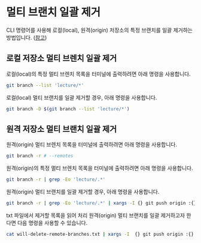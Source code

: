 # 멀티 브랜치 일괄 제거

CLI 명령어를 사용해 로컬(local), 원격(origin) 저장소의 특정 브랜치를 일괄 제거하는 방법입니다. ([참고](https://stackoverflow.com/a/54697830))

## 로컬 저장소 멀티 브렌치 일괄 제거

로컬(local)의 특정 멀티 브렌치 목록을 터미널에 출력하려면 아래 명령을 사용합니다.

```sh
git branch --list 'lecture/*'
```

로컬(local) 멀티 브랜치를 일괄 제거할 경우, 아래 명령을 사용합니다.

```sh
git branch -D $(git branch --list 'lecture/*')
```

## 원격 저장소 멀티 브랜치 일괄 제거

원격(origin) 멀티 브렌치 목록을 터미널에 출력하려면 아래 명령을 사용합니다.

```sh
git branch -r # --remotes
```

원격(origin)의 특정 멀티 브렌치 목록을 터미널에 출력하려면 아래 명령을 사용합니다.

```sh
git branch -r | grep -Eo 'lecture/.*'
```

원격(origin) 멀티 브랜치를 일괄 제거할 경우, 아래 명령을 사용합니다.

```sh
git branch -r | grep -Eo 'lecture/.*' | xargs -I {} git push origin :{}
```

txt 파일에서 제거할 목록을 읽어 처리 원격(origin) 멀티 브랜치를 일괄 제거하고자 한다면 다음 명령을 사용할 수 있습니다.

```sh
cat will-delete-remote-branches.txt | xargs -I  {} git push origin :{}
```
